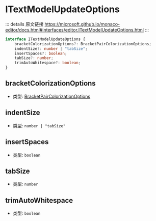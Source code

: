 # ITextModelUpdateOptions
        
::: details 原文链接
https://microsoft.github.io/monaco-editor/docs.html#interfaces/editor.ITextModelUpdateOptions.html
:::

```ts
interface ITextModelUpdateOptions {
    bracketColorizationOptions?: BracketPairColorizationOptions;
    indentSize?: number | "tabSize";
    insertSpaces?: boolean;
    tabSize?: number;
    trimAutoWhitespace?: boolean;
}
```

## bracketColorizationOptions
- 类型: [BracketPairColorizationOptions](/api/editor/BracketPairColorizationOptions.md)
## indentSize
- 类型: `number | "tabSize"`
## insertSpaces
- 类型: `boolean`
## tabSize
- 类型: `number`
## trimAutoWhitespace
- 类型: `boolean`